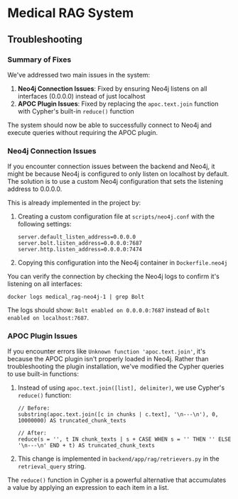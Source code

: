 # Medical RAG System

## Troubleshooting

### Summary of Fixes
We've addressed two main issues in the system:

1. **Neo4j Connection Issues**: Fixed by ensuring Neo4j listens on all interfaces (0.0.0.0) instead of just localhost
2. **APOC Plugin Issues**: Fixed by replacing the `apoc.text.join` function with Cypher's built-in `reduce()` function

The system should now be able to successfully connect to Neo4j and execute queries without requiring the APOC plugin.

### Neo4j Connection Issues
If you encounter connection issues between the backend and Neo4j, it might be because Neo4j is configured to only listen on localhost by default. The solution is to use a custom Neo4j configuration that sets the listening address to 0.0.0.0.

This is already implemented in the project by:
1. Creating a custom configuration file at `scripts/neo4j.conf` with the following settings:
   ```
   server.default_listen_address=0.0.0.0
   server.bolt.listen_address=0.0.0.0:7687
   server.http.listen_address=0.0.0.0:7474
   ```
2. Copying this configuration into the Neo4j container in `Dockerfile.neo4j`

You can verify the connection by checking the Neo4j logs to confirm it's listening on all interfaces:
```
docker logs medical_rag-neo4j-1 | grep Bolt
```

The logs should show: `Bolt enabled on 0.0.0.0:7687` instead of `Bolt enabled on localhost:7687`.

### APOC Plugin Issues
If you encounter errors like `Unknown function 'apoc.text.join'`, it's because the APOC plugin isn't properly loaded in Neo4j. Rather than troubleshooting the plugin installation, we've modified the Cypher queries to use built-in functions:

1. Instead of using `apoc.text.join([list], delimiter)`, we use Cypher's `reduce()` function:
   ```cypher
   // Before:
   substring(apoc.text.join([c in chunks | c.text], '\n---\n'), 0, 10000000) AS truncated_chunk_texts
   
   // After:
   reduce(s = '', t IN chunk_texts | s + CASE WHEN s = '' THEN '' ELSE '\n---\n' END + t) AS truncated_chunk_texts
   ```

2. This change is implemented in `backend/app/rag/retrievers.py` in the `retrieval_query` string.

The `reduce()` function in Cypher is a powerful alternative that accumulates a value by applying an expression to each item in a list. 